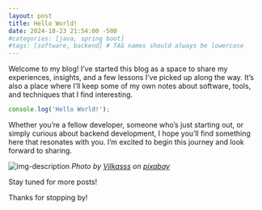 ```yaml
---
layout: post
title: Hello World!
date: 2024-10-23 21:54:00 -500
#categories: [java, spring boot]
#tags: [software, backend] # TAG names should always be lowercase
---
```


Welcome to my blog! I’ve started this blog as a space to share my experiences, insights, and a few lessons I’ve picked up along the way. It’s also a place where I’ll keep some of my own notes about software, tools, and techniques that I find interesting.

```javascript
console.log('Hello World!');
```

Whether you’re a fellow developer, someone who’s just starting out, or simply curious about backend development, I hope you’ll find something here that resonates with you. I’m excited to begin this journey and look forward to sharing.

![img-description](https://cdn.pixabay.com/photo/2024/05/15/20/57/developer-8764521_1280.jpg)
_Photo by [Vilkasss](https://pixabay.com/users/vilkasss-35420724/) on [pixabay](https://pixabay.com/)_

Stay tuned for more posts!

Thanks for stopping by!
